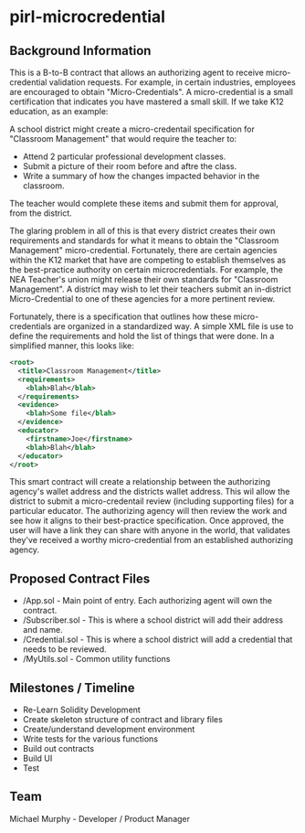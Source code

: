 # pirl-microcredential

## Background Information
This is a B-to-B contract that allows an authorizing agent to receive micro-credential validation requests.  For example, in certain industries, employees are encouraged to obtain "Micro-Credentials".  A micro-credential is a small certification that indicates you have mastered a small skill.  If we take K12 education, as an example:

A school district might create a micro-credentail specification for "Classroom Management" that would require the teacher to:
* Attend 2 particular professional development classes.
* Submit a picture of their room before and aftre the class.
* Write a summary of how the changes impacted behavior in the classroom.

The teacher would complete these items and submit them for approval, from the district.  

The glaring problem in all of this is that every district creates their own requirements and standards for what it means to obtain the "Classroom Management" micro-credential.  Fortunately, there are certain agencies within the K12 market that have are competing to establish themselves as the best-practice authority on certain microcredentials.  For example, the NEA Teacher's union might release their own standards for "Classroom Management".  A district may wish to let their teachers submit an in-district Micro-Credential to one of these agencies for a more pertinent review.

Fortunately, there is a specification that outlines how these micro-credentials are organized in a standardized way.  A simple XML file is use to define the requirements and hold the list of things that were done.  In a simplified manner, this looks like:

```xml
<root>
  <title>Classroom Management</title>
  <requirements>
    <blah>Blah</blah>
  </requirements>
  <evidence>
    <blah>Some file</blah>
  </evidence>
  <educator>
    <firstname>Joe</firstname>
    <blah>Blah</blah>
  </educator>
</root>
```

This smart contract will create a relationship between the authorizing agency's wallet address and the districts wallet address.  This wil allow the district to submit a micro-credentail review (including supporting files) for a particular educator.  The authorizing agency will then review the work and see how it aligns to their best-practice specification.  Once approved, the user will have a link they can share with anyone in the world, that validates they've received a worthy micro-credential from an established authorizing agency.


## Proposed Contract Files
* /App.sol - Main point of entry.  Each authorizing agent will own the contract.
* /Subscriber.sol - This is where a school district will add their address and name.
* /Credential.sol - This is where a school district will add a credential that needs to be reviewed.
* /MyUtils.sol - Common utility functions


## Milestones / Timeline
* Re-Learn Solidity Development
* Create skeleton structure of contract and library files
* Create/understand development environment
* Write tests for the various functions
* Build out contracts
* Build UI
* Test


## Team
Michael Murphy - Developer / Product Manager
